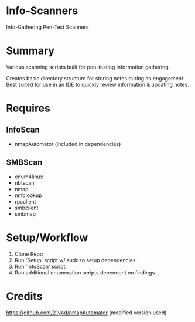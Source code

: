 # Info-Scanners
Info-Gathering Pen-Test Scanners 
  
# Summary
Various scanning scripts built for pen-testing information gathering.

Creates basic directory structure for storing notes during an engagement. Best suited for use in an IDE to quickly review information & updating notes.

# Requires

## InfoScan
* nmapAutomator (included in dependencies)

## SMBScan
* enum4linux
* nbtscan
* nmap
* nmblookup
* rpcclient
* smbclient
* smbmap

# Setup/Workflow
1) Clone Repo
2) Run 'Setup' script w/ sudo to setup dependencies.
3) Run 'InfoScan' script.
4) Run additional enumeration scripts dependent on findings.

# Credits
https://github.com/21y4d/nmapAutomator (modified version used)